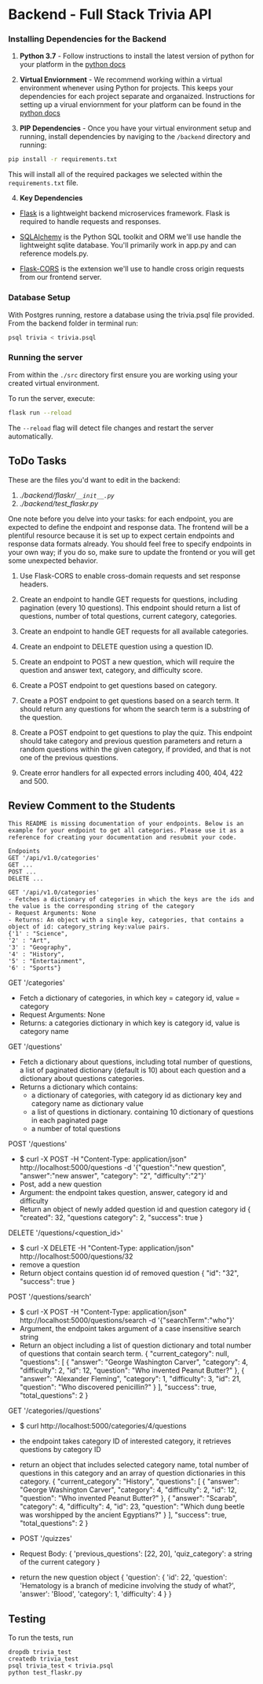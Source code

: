 # Backend - Full Stack Trivia API 

### Installing Dependencies for the Backend

1. **Python 3.7** - Follow instructions to install the latest version of python for your platform in the [python docs](https://docs.python.org/3/using/unix.html#getting-and-installing-the-latest-version-of-python)


2. **Virtual Enviornment** - We recommend working within a virtual environment whenever using Python for projects. This keeps your dependencies for each project separate and organaized. Instructions for setting up a virual enviornment for your platform can be found in the [python docs](https://packaging.python.org/guides/installing-using-pip-and-virtual-environments/)


3. **PIP Dependencies** - Once you have your virtual environment setup and running, install dependencies by naviging to the `/backend` directory and running:
```bash
pip install -r requirements.txt
```
This will install all of the required packages we selected within the `requirements.txt` file.


4. **Key Dependencies**
 - [Flask](http://flask.pocoo.org/)  is a lightweight backend microservices framework. Flask is required to handle requests and responses.

 - [SQLAlchemy](https://www.sqlalchemy.org/) is the Python SQL toolkit and ORM we'll use handle the lightweight sqlite database. You'll primarily work in app.py and can reference models.py. 

 - [Flask-CORS](https://flask-cors.readthedocs.io/en/latest/#) is the extension we'll use to handle cross origin requests from our frontend server. 

### Database Setup
With Postgres running, restore a database using the trivia.psql file provided. From the backend folder in terminal run:
```bash
psql trivia < trivia.psql
```

### Running the server

From within the `./src` directory first ensure you are working using your created virtual environment.

To run the server, execute:

```bash
flask run --reload
```

The `--reload` flag will detect file changes and restart the server automatically.

## ToDo Tasks
These are the files you'd want to edit in the backend:

1. *./backend/flaskr/`__init__.py`*
2. *./backend/test_flaskr.py*


One note before you delve into your tasks: for each endpoint, you are expected to define the endpoint and response data. The frontend will be a plentiful resource because it is set up to expect certain endpoints and response data formats already. You should feel free to specify endpoints in your own way; if you do so, make sure to update the frontend or you will get some unexpected behavior. 

1. Use Flask-CORS to enable cross-domain requests and set response headers. 


2. Create an endpoint to handle GET requests for questions, including pagination (every 10 questions). This endpoint should return a list of questions, number of total questions, current category, categories. 


3. Create an endpoint to handle GET requests for all available categories. 


4. Create an endpoint to DELETE question using a question ID. 


5. Create an endpoint to POST a new question, which will require the question and answer text, category, and difficulty score. 


6. Create a POST endpoint to get questions based on category. 


7. Create a POST endpoint to get questions based on a search term. It should return any questions for whom the search term is a substring of the question. 


8. Create a POST endpoint to get questions to play the quiz. This endpoint should take category and previous question parameters and return a random questions within the given category, if provided, and that is not one of the previous questions. 


9. Create error handlers for all expected errors including 400, 404, 422 and 500. 



## Review Comment to the Students
```
This README is missing documentation of your endpoints. Below is an example for your endpoint to get all categories. Please use it as a reference for creating your documentation and resubmit your code. 

Endpoints
GET '/api/v1.0/categories'
GET ...
POST ...
DELETE ...

GET '/api/v1.0/categories'
- Fetches a dictionary of categories in which the keys are the ids and the value is the corresponding string of the category
- Request Arguments: None
- Returns: An object with a single key, categories, that contains a object of id: category_string key:value pairs. 
{'1' : "Science",
'2' : "Art",
'3' : "Geography",
'4' : "History",
'5' : "Entertainment",
'6' : "Sports"}

```

  

GET '/categories'
- Fetch a dictionary of categories, in which key = category id, value = category
- Request Arguments: None
- Returns:  a categories dictionary in which key is category id, value is category name




GET '/questions'
- Fetch a dictionary about questions, including total number of questions, a list of paginated dictionary (default is 10) about each question 
  and a dictionary about questions categories.
- Returns a dictionary which contains:
  - a dictionary of categories, with category id as dictionary key and category name as dictionary value
  - a list of questions in dictionary.  containing 10 dictionary of questions in each paginated page
  - a number of total questions



POST '/questions'
- $ curl -X POST -H "Content-Type: application/json" http://localhost:5000/questions -d '{"question":"new question", "answer":"new answer", "category": "2", "difficulty":"2"}'
- Post, add a new question
- Argument: the endpoint takes question, answer, category id and difficulty
- Return an object of newly added question id and question category id 
  {
    "created": 32,
    "questions category": 2,
    "success": true
   }




DELETE '/questions/<question_id>'
- $ curl -X DELETE -H "Content-Type: application/json" http://localhost:5000/questions/32
- remove a question
- Return object contains question id of removed question
  {
    "id": "32",
    "success": true
  }




POST '/questions/search'
- $ curl -X POST -H "Content-Type: application/json" http://localhost:5000/questions/search -d '{"searchTerm":"who"}'
- Argument, the endpoint takes argument of a case insensitive search string
- Return an object including a list of question dictionary and total number of questions that contain search term.
  {
    "current_category": null,
    "questions": [
      {
        "answer": "George Washington Carver",
        "category": 4,
        "difficulty": 2,
        "id": 12,
        "question": "Who invented Peanut Butter?"
      },
      {
        "answer": "Alexander Fleming",
        "category": 1,
        "difficulty": 3,
        "id": 21,
        "question": "Who discovered penicillin?"
      }
    ],
    "success": true,
    "total_questions": 2
  }




GET '/categories/<id>/questions'
- $ curl http://localhost:5000/categories/4/questions
- the endpoint takes category ID of interested category, it retrieves questions by category ID
- return an object that includes selected category name, total number of questions in this category and an array of question dictionaries in this category.
  {
    "current_category": "History",
    "questions": [
      {
        "answer": "George Washington Carver",
        "category": 4,
        "difficulty": 2,
        "id": 12,
        "question": "Who invented Peanut Butter?"
      },
      {
        "answer": "Scarab",
        "category": 4,
        "difficulty": 4,
        "id": 23,
        "question": "Which dung beetle was worshipped by the ancient Egyptians?"
      }
    ],
    "success": true,
    "total_questions": 2
  }




- POST '/quizzes'
- Request Body:
  {
    'previous_questions': [22, 20],
    'quiz_category': a string of the current category
  }

- return the new question object
  {
    'question': {
      'id': 22, 
      'question': 'Hematology is a branch of medicine involving the study of what?', 
      'answer': 'Blood', 
      'category': 1, 
      'difficulty': 4
    }
  }



## Testing
To run the tests, run
```
dropdb trivia_test
createdb trivia_test
psql trivia_test < trivia.psql
python test_flaskr.py
```
